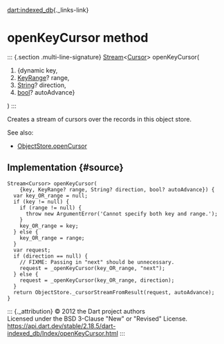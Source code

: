 [dart:indexed\_db](../../dart-indexed_db/dart-indexed_db-library){._links-link}

openKeyCursor method
====================

::: {.section .multi-line-signature}
[Stream](../../dart-async/stream-class)\<[Cursor](../cursor-class)\>
openKeyCursor(

1.  {dynamic key,
2.  [KeyRange](../keyrange-class)? range,
3.  [String](../../dart-core/string-class)? direction,
4.  [bool](../../dart-core/bool-class)? autoAdvance}

)
:::

Creates a stream of cursors over the records in this object store.

See also:

-   [ObjectStore.openCursor](../objectstore/opencursor)

Implementation {#source}
--------------

``` {.language-dart data-language="dart"}
Stream<Cursor> openKeyCursor(
    {key, KeyRange? range, String? direction, bool? autoAdvance}) {
  var key_OR_range = null;
  if (key != null) {
    if (range != null) {
      throw new ArgumentError('Cannot specify both key and range.');
    }
    key_OR_range = key;
  } else {
    key_OR_range = range;
  }
  var request;
  if (direction == null) {
    // FIXME: Passing in "next" should be unnecessary.
    request = _openKeyCursor(key_OR_range, "next");
  } else {
    request = _openKeyCursor(key_OR_range, direction);
  }
  return ObjectStore._cursorStreamFromResult(request, autoAdvance);
}
```

::: {._attribution}
© 2012 the Dart project authors\
Licensed under the BSD 3-Clause \"New\" or \"Revised\" License.\
<https://api.dart.dev/stable/2.18.5/dart-indexed_db/Index/openKeyCursor.html>
:::
